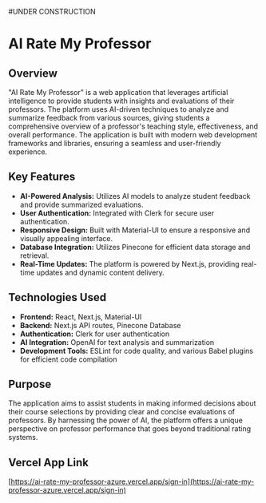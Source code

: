 #UNDER CONSTRUCTION

# AI Rate My Professor

## Overview
"AI Rate My Professor" is a web application that leverages artificial intelligence to provide students with insights and evaluations of their professors. The platform uses AI-driven techniques to analyze and summarize feedback from various sources, giving students a comprehensive overview of a professor's teaching style, effectiveness, and overall performance. The application is built with modern web development frameworks and libraries, ensuring a seamless and user-friendly experience.

## Key Features
- **AI-Powered Analysis:** Utilizes AI models to analyze student feedback and provide summarized evaluations.
- **User Authentication:** Integrated with Clerk for secure user authentication.
- **Responsive Design:** Built with Material-UI to ensure a responsive and visually appealing interface.
- **Database Integration:** Utilizes Pinecone for efficient data storage and retrieval.
- **Real-Time Updates:** The platform is powered by Next.js, providing real-time updates and dynamic content delivery.

## Technologies Used
- **Frontend:** React, Next.js, Material-UI
- **Backend:** Next.js API routes, Pinecone Database
- **Authentication:** Clerk for user authentication
- **AI Integration:** OpenAI for text analysis and summarization
- **Development Tools:** ESLint for code quality, and various Babel plugins for efficient code compilation


## Purpose
The application aims to assist students in making informed decisions about their course selections by providing clear and concise evaluations of professors. By harnessing the power of AI, the platform offers a unique perspective on professor performance that goes beyond traditional rating systems.


## Vercel App Link
[https://ai-rate-my-professor-azure.vercel.app/sign-in](https://ai-rate-my-professor-azure.vercel.app/sign-in)




